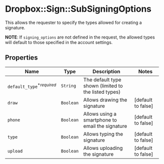 # Dropbox::Sign::SubSigningOptions

This allows the requester to specify the types allowed for creating a signature.

**NOTE**: If `signing_options` are not defined in the request, the allowed types will default to those specified in the account settings.

## Properties

| Name | Type | Description | Notes |
| ---- | ---- | ----------- | ----- |
| `default_type`<sup>*_required_</sup> | ```String``` |  The default type shown (limited to the listed types)  |  |
| `draw` | ```Boolean``` |  Allows drawing the signature  |  [default to false] |
| `phone` | ```Boolean``` |  Allows using a smartphone to email the signature  |  [default to false] |
| `type` | ```Boolean``` |  Allows typing the signature  |  [default to false] |
| `upload` | ```Boolean``` |  Allows uploading the signature  |  [default to false] |

